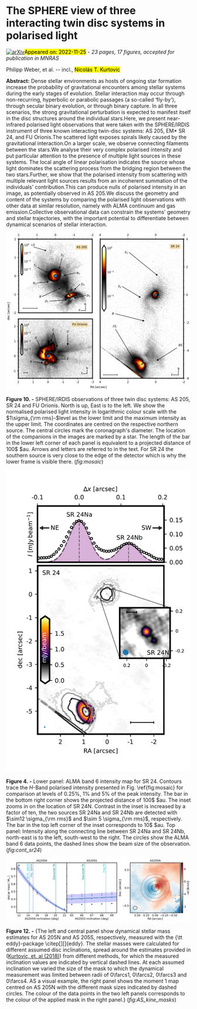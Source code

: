 <div class="macros" style="visibility:hidden;">
$\newcommand{\ensuremath}{}$
$\newcommand{\xspace}{}$
$\newcommand{\object}[1]{\texttt{#1}}$
$\newcommand{\farcs}{{.}''}$
$\newcommand{\farcm}{{.}'}$
$\newcommand{\arcsec}{''}$
$\newcommand{\arcmin}{'}$
$\newcommand{\ion}[2]{#1#2}$
$\newcommand{\textsc}[1]{\textrm{#1}}$
$\newcommand{\hl}[1]{\textrm{#1}}$
$\newcommand{\thebibliography}{\DeclareRobustCommand{\VAN}[3]{##3}\VANthebibliography}$</div>

<div class="macros" style="visibility:hidden;">
$\newcommand{\ensuremath}{}$
$\newcommand{\xspace}{}$
$\newcommand{\object}[1]{\texttt{#1}}$
$\newcommand{\farcs}{{.}''}$
$\newcommand{\farcm}{{.}'}$
$\newcommand{\arcsec}{''}$
$\newcommand{\arcmin}{'}$
$\newcommand{\ion}[2]{#1#2}$
$\newcommand{\textsc}[1]{\textrm{#1}}$
$\newcommand{\hl}[1]{\textrm{#1}}$
$\newcommand{\thebibliography}{\DeclareRobustCommand{\VAN}[3]{##3}\VANthebibliography}$</div>



<div id="title">

# The SPHERE view of three interacting twin disc systems in polarised light

</div>
<div id="comments">

[![arXiv](https://img.shields.io/badge/arXiv-2211.14322-b31b1b.svg)](https://arxiv.org/abs/2211.14322)<mark>Appeared on: 2022-11-25</mark> - _23 pages, 17 figures, accepted for publication in MNRAS_

</div>
<div id="authors">

Philipp Weber, et al. -- incl., <mark><mark>Nicolás T. Kurtovic</mark></mark>

</div>
<div id="abstract">

**Abstract:** Dense stellar environments as hosts of ongoing star formation increase the probability of gravitational encounters among stellar systems during the early stages of evolution. Stellar interaction may occur through non-recurring, hyperbolic or parabolic passages (a so-called ‘fly-by'), through secular binary evolution, or through binary capture. In all three scenarios, the strong gravitational perturbation is expected to manifest itself in the disc structures around the individual stars.Here, we present near-infrared polarised light observations that were taken with the SPHERE/IRDIS instrument of three known interacting twin-disc systems: AS 205, EM* SR 24, and FU Orionis.The scattered light exposes spirals likely caused by the gravitational interaction.On a larger scale, we observe connecting filaments between the stars.We analyse their very complex polarised intensity and put particular attention to the presence of multiple light sources in these systems. The local angle of linear polarisation indicates the source whose light dominates the scattering process from the bridging region between the two stars.Further, we show that the polarised intensity from scattering with multiple relevant light sources results from an incoherent summation of the individuals' contribution.This can produce nulls of polarised intensity in an image, as potentially observed in AS 205.We discuss the geometry and content of the systems by comparing the polarised light observations with other data at similar resolution, namely with ALMA continuum and gas emission.Collective observational data can constrain the systems' geometry and stellar trajectories, with the important potential to differentiate between dynamical scenarios of stellar interaction.

</div>

<div id="div_fig1">

<img src="tmp_2211.14322/./Figures/Figure2.png" alt="Fig10" width="100%"/>

**Figure 10. -** SPHERE/IRDIS observations of three twin disc systems: AS 205, SR 24 and FU Orionis. North is up, East is to the left. We show the normalised polarised light intensity in logarithmic colour scale with the $1\sigma_{\rm rms}-$level as the lower limit and the maximum intensity as the upper limit. The coordinates are centred on the respective northern source. The central circles mark the coronagraph's diameter. The location of the companions in the images are marked by a star. The length of the bar in the lower left corner of each panel is equivalent to a projected distance of 100$ $au. Arrows and letters are referred to in the text. For SR 24 the southern source is very close to the edge of the detector which is why the lower frame is visible there. (*fig:mosaic*)

</div>
<div id="div_fig2">

<img src="tmp_2211.14322/./Figures/Figure5.png" alt="Fig4" width="100%"/>

**Figure 4. -** Lower panel: ALMA band 6 intensity map for SR 24. Contours trace the $H$-Band polarised intensity presented in Fig. \ref{fig:mosaic} for comparison at levels of 0.25\%, 1\% and 5\% of the peak intensity. The bar in the bottom right corner shows the projected distance of 100$ $au. The inset zooms in on the location of SR 24N. Contrast in the inset is increased by a factor of ten, the two sources SR 24Na and SR 24Nb are detected with $\sim12 \sigma_{\rm rms}$ and $\sim 5 \sigma_{\rm rms}$, respectively. The bar in the top left corner of the inset corresponds to 10$ $au. Top panel: Intensity along the connecting line between SR 24Na and SR 24Nb, north-east is to the left, south-west to the right. The circles show the ALMA band 6 data points, the dashed lines show the beam size of the observation. (*fig:cont_sr24*)

</div>
<div id="div_fig3">

<img src="tmp_2211.14322/./Figures/Figure10.png" alt="Fig12" width="100%"/>

**Figure 12. -** {The left and central panel show dynamical stellar mass estimates for AS 205N and AS 205S, respectively, measured with the {\tt eddy}-package \citep[][]{eddy}. The stellar masses were calculated for different assumed disc inclinations, spread around the estimates provided in  ([Kurtovic, et. al (2018)](https://ui.adsabs.harvard.edu/abs/2018ApJ...869L..44K))  from different methods, for which the measured inclination values are indicated by vertical dashed lines. At each assumed inclination we varied the size of the mask to which the dynamical measurement was limited between radii of $0$\farcs$1$, $0$\farcs$2$, $0$\farcs$3$ and $0$\farcs$4$. AS a visual example, the right panel shows the moment 1 map centred on AS 205N with the different mask sizes indicated by dashed circles. The colour of the data points in the two left panels corresponds to the colour of the applied mask in the right panel.} (*fig:AS_kine_masks*)

</div>